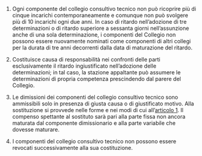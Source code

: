 1. Ogni componente del collegio consultivo tecnico non può ricoprire più di cinque incarichi contemporaneamente e comunque non può svolgere più di 10 incarichi ogni due anni. In caso di ritardo nell’adozione di tre determinazioni o di ritardo superiore a sessanta giorni nell’assunzione anche di una sola determinazione, i componenti del Collegio non possono essere nuovamente nominati come componenti di altri collegi per la durata di tre anni decorrenti dalla data di maturazione del ritardo.

2. Costituisce causa di responsabilità nei confronti delle parti esclusivamente il ritardo ingiustificato nell’adozione delle determinazioni; in tal caso, la stazione appaltante può assumere le determinazioni di propria competenza prescindendo dal parere del Collegio.

3. Le dimissioni dei componenti del collegio consultivo tecnico sono ammissibili solo in presenza di giusta causa o di giustificato motivo. Alla sostituzione si provvede nelle forme e nei modi di cui all’[articolo 1](/index.html?article=allegato-5.2-articolo-1&version=2). Il compenso spettante al sostituto sarà pari alla parte fissa non ancora maturata dal componente dimissionario e alla parte variabile che dovesse maturare.

4. I componenti del collegio consultivo tecnico non possono essere revocati successivamente alla sua costituzione.